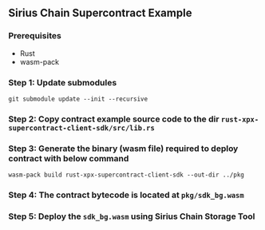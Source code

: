 ## Sirius Chain Supercontract Example

### Prerequisites
- Rust
- wasm-pack

### Step 1: Update submodules

`git submodule update --init --recursive`

### Step 2: Copy contract example source code to the dir `rust-xpx-supercontract-client-sdk/src/lib.rs`

### Step 3: Generate the binary (wasm file) required to deploy contract with below command

`wasm-pack build rust-xpx-supercontract-client-sdk --out-dir ../pkg`

### Step 4: The contract bytecode is located at `pkg/sdk_bg.wasm`

### Step 5: Deploy the `sdk_bg.wasm` using Sirius Chain Storage Tool